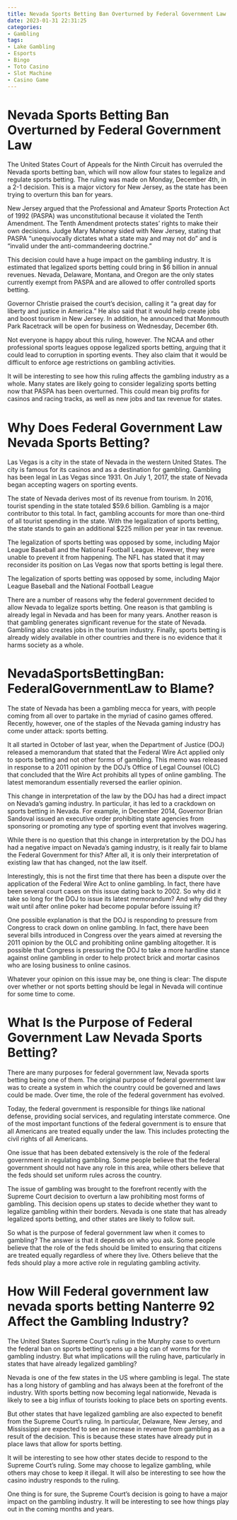 ```yaml
---
title: Nevada Sports Betting Ban Overturned by Federal Government Law
date: 2023-01-31 22:31:25
categories:
- Gambling
tags:
- Lake Gambling
- Esports
- Bingo
- Toto Casino
- Slot Machine
- Casino Game
---
```



#  Nevada Sports Betting Ban Overturned by Federal Government Law

The United States Court of Appeals for the Ninth Circuit has overruled the Nevada sports betting ban, which will now allow four states to legalize and regulate sports betting. The ruling was made on Monday, December 4th, in a 2-1 decision. This is a major victory for New Jersey, as the state has been trying to overturn this ban for years.

New Jersey argued that the Professional and Amateur Sports Protection Act of 1992 (PASPA) was unconstitutional because it violated the Tenth Amendment. The Tenth Amendment protects states’ rights to make their own decisions. Judge Mary Mahoney sided with New Jersey, stating that PASPA “unequivocally dictates what a state may and may not do” and is “invalid under the anti-commandeering doctrine.”

This decision could have a huge impact on the gambling industry. It is estimated that legalized sports betting could bring in $6 billion in annual revenues. Nevada, Delaware, Montana, and Oregon are the only states currently exempt from PASPA and are allowed to offer controlled sports betting.

Governor Christie praised the court’s decision, calling it “a great day for liberty and justice in America.” He also said that it would help create jobs and boost tourism in New Jersey. In addition, he announced that Monmouth Park Racetrack will be open for business on Wednesday, December 6th.

Not everyone is happy about this ruling, however. The NCAA and other professional sports leagues oppose legalized sports betting, arguing that it could lead to corruption in sporting events. They also claim that it would be difficult to enforce age restrictions on gambling activities.

It will be interesting to see how this ruling affects the gambling industry as a whole. Many states are likely going to consider legalizing sports betting now that PASPA has been overturned. This could mean big profits for casinos and racing tracks, as well as new jobs and tax revenue for states.

#  Why Does Federal Government Law Nevada Sports Betting?

Las Vegas is a city in the state of Nevada in the western United States. The city is famous for its casinos and as a destination for gambling. Gambling has been legal in Las Vegas since 1931. On July 1, 2017, the state of Nevada began accepting wagers on sporting events.

The state of Nevada derives most of its revenue from tourism. In 2016, tourist spending in the state totaled $59.6 billion. Gambling is a major contributor to this total. In fact, gambling accounts for more than one-third of all tourist spending in the state. With the legalization of sports betting, the state stands to gain an additional $225 million per year in tax revenue.

The legalization of sports betting was opposed by some, including Major League Baseball and the National Football League. However, they were unable to prevent it from happening. The NFL has stated that it may reconsider its position on Las Vegas now that sports betting is legal there.

The legalization of sports betting was opposed by some, including Major League Baseball and the National Football League

There are a number of reasons why the federal government decided to allow Nevada to legalize sports betting. One reason is that gambling is already legal in Nevada and has been for many years. Another reason is that gambling generates significant revenue for the state of Nevada. Gambling also creates jobs in the tourism industry. Finally, sports betting is already widely available in other countries and there is no evidence that it harms society as a whole.

#  NevadaSportsBettingBan: FederalGovernmentLaw to Blame?

The state of Nevada has been a gambling mecca for years, with people coming from all over to partake in the myriad of casino games offered. Recently, however, one of the staples of the Nevada gaming industry has come under attack: sports betting.

It all started in October of last year, when the Department of Justice (DOJ) released a memorandum that stated that the Federal Wire Act applied only to sports betting and not other forms of gambling. This memo was released in response to a 2011 opinion by the DOJ’s Office of Legal Counsel (OLC) that concluded that the Wire Act prohibits all types of online gambling. The latest memorandum essentially reversed the earlier opinion.

This change in interpretation of the law by the DOJ has had a direct impact on Nevada’s gaming industry. In particular, it has led to a crackdown on sports betting in Nevada. For example, in December 2014, Governor Brian Sandoval issued an executive order prohibiting state agencies from sponsoring or promoting any type of sporting event that involves wagering.

While there is no question that this change in interpretation by the DOJ has had a negative impact on Nevada’s gaming industry, is it really fair to blame the Federal Government for this? After all, it is only their interpretation of existing law that has changed, not the law itself.

Interestingly, this is not the first time that there has been a dispute over the application of the Federal Wire Act to online gambling. In fact, there have been several court cases on this issue dating back to 2002. So why did it take so long for the DOJ to issue its latest memorandum? And why did they wait until after online poker had become popular before issuing it?

One possible explanation is that the DOJ is responding to pressure from Congress to crack down on online gambling. In fact, there have been several bills introduced in Congress over the years aimed at reversing the 2011 opinion by the OLC and prohibiting online gambling altogether. It is possible that Congress is pressuring the DOJ to take a more hardline stance against online gambling in order to help protect brick and mortar casinos who are losing business to online casinos.

Whatever your opinion on this issue may be, one thing is clear: The dispute over whether or not sports betting should be legal in Nevada will continue for some time to come.

#  What Is the Purpose of Federal Government Law Nevada Sports Betting?

There are many purposes for federal government law, Nevada sports betting being one of them. The original purpose of federal government law was to create a system in which the country could be governed and laws could be made. Over time, the role of the federal government has evolved.

Today, the federal government is responsible for things like national defense, providing social services, and regulating interstate commerce. One of the most important functions of the federal government is to ensure that all Americans are treated equally under the law. This includes protecting the civil rights of all Americans.

One issue that has been debated extensively is the role of the federal government in regulating gambling. Some people believe that the federal government should not have any role in this area, while others believe that the feds should set uniform rules across the country.

The issue of gambling was brought to the forefront recently with the Supreme Court decision to overturn a law prohibiting most forms of gambling. This decision opens up states to decide whether they want to legalize gambling within their borders. Nevada is one state that has already legalized sports betting, and other states are likely to follow suit.

So what is the purpose of federal government law when it comes to gambling? The answer is that it depends on who you ask. Some people believe that the role of the feds should be limited to ensuring that citizens are treated equally regardless of where they live. Others believe that the feds should play a more active role in regulating gambling activity.

#  How Will Federal government law nevada sports betting Nanterre 92 Affect the Gambling Industry?

The United States Supreme Court’s ruling in the Murphy case to overturn the federal ban on sports betting opens up a big can of worms for the gambling industry. But what implications will the ruling have, particularly in states that have already legalized gambling?

Nevada is one of the few states in the US where gambling is legal. The state has a long history of gambling and has always been at the forefront of the industry. With sports betting now becoming legal nationwide, Nevada is likely to see a big influx of tourists looking to place bets on sporting events.

But other states that have legalized gambling are also expected to benefit from the Supreme Court’s ruling. In particular, Delaware, New Jersey, and Mississippi are expected to see an increase in revenue from gambling as a result of the decision. This is because these states have already put in place laws that allow for sports betting.

It will be interesting to see how other states decide to respond to the Supreme Court’s ruling. Some may choose to legalize gambling, while others may chose to keep it illegal. It will also be interesting to see how the casino industry responds to the ruling.

One thing is for sure, the Supreme Court’s decision is going to have a major impact on the gambling industry. It will be interesting to see how things play out in the coming months and years.